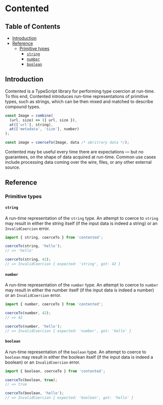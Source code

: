 # Contented

## Table of Contents

- [Introduction](#introduction)
- [Reference](#reference)
  - [Primitive types](#primitive-types)
    - [`string`](#string)
    - [`number`](#number)
    - [`boolean`](#boolean)

## Introduction

Contented is a TypeScript library for performing type coercion at run-time. To this end, Contented introduces run-time representations of primitive types, such as strings, which can be then mixed and matched to describe compound types.

```typescript
const Image = combine(
  (url, size) => ({ url, size }),
  at(['url'], string),
  at(['metadata', 'size'], number)
);

const image = coerceTo(Image, data /* abritrary data */);
```

Contented may be useful every time there are expectations — but no guarantees, on the shape of data acquired at run-time. Common use cases include processing data coming over the wire, files, or any other external source.

## Reference

### Primitive types

#### `string`

A run-time representation of the `string` type. An attempt to coerce to `string` may result in either the string itself (if the input data is indeed a string) or an `InvalidCoercion` error.

```typescript
import { string, coerceTo } from 'contented';

coerceTo(string, 'hello');
// => 'hello'

coerceTo(string, 42);
// => InvalidCoercion { expected: 'string', got: 42 }
```

#### `number`

A run-time representation of the `number` type. An attempt to coerce to `number` may result in either the number itself (if the input data is indeed a number) or an `InvalidCoercion` error.

```typescript
import { number, coerceTo } from 'contented';

coerceTo(number, 42);
// => 42

coerceTo(number, 'hello');
// => InvalidCoercion { expected: 'number', got: 'hello' }
```

#### `boolean`

A run-time representation of the `boolean` type. An attempt to coerce to `boolean` may result in either the boolean itself (if the input data is indeed a boolean) or an `InvalidCoercion` error.

```typescript
import { boolean, coerceTo } from 'contented';

coerceTo(boolean, true);
// => true

coerceTo(boolean, 'hello');
// => InvalidCoercion { expected: 'boolean', got: 'hello' }
```
